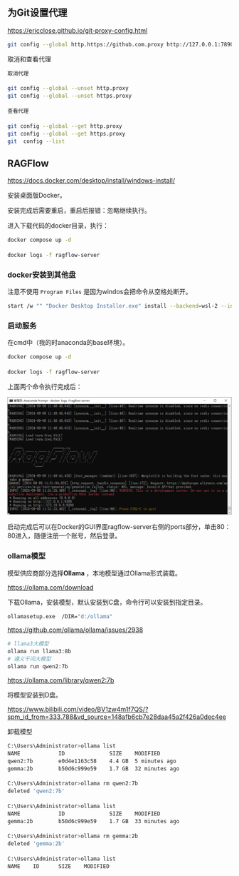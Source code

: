 ## 为Git设置代理

https://ericclose.github.io/git-proxy-config.html

```bash
git config --global http.https://github.com.proxy http://127.0.0.1:7890
```

取消和查看代理

```bash
取消代理

git config --global --unset http.proxy
git config --global --unset https.proxy

查看代理

git config --global --get http.proxy
git config --global --get https.proxy
git  config --list
```

## RAGFlow

https://docs.docker.com/desktop/install/windows-install/

安装桌面版Docker。

安装完成后需要重启，重启后报错：忽略继续执行。

进入下载代码的docker目录，执行：

```bash
docker compose up -d

docker logs -f ragflow-server
```

### docker安装到其他盘

注意不使用 `Program Files` 是因为windos会把命令从空格处断开。

```bash
start /w "" "Docker Desktop Installer.exe" install --backend=wsl-2 --installation-dir=E:\ProgramFiles\Docker --wsl-default-data-root=E:\ProgramFiles\wsl --accept-license
```

### 启动服务

在cmd中（我的时anaconda的base环境）。

```bash
docker compose up -d

docker logs -f ragflow-server
```

上面两个命令执行完成后：

![image-20240908195224302](RAGFlow.assets/image-20240908195224302.png)

启动完成后可以在Docker的GUI界面ragflow-server右侧的ports部分，单击80：80进入，随便注册一个账号，然后登录。

### ollama模型

模型供应商部分选择**Ollama** ，本地模型通过Ollama形式装载。

https://ollama.com/download



下载Ollama，安装模型，默认安装到C盘，命令行可以安装到指定目录。

```bash
ollamasetup.exe  /DIR="d:/ollama"
```

https://github.com/ollama/ollama/issues/2938



```bash
# llama3大模型
ollama run llama3:8b
# 通义千问大模型
ollama run qwen2:7b
```

https://ollama.com/library/qwen2:7b

将模型安装到D盘。

https://www.bilibili.com/video/BV1zw4m1f7QS/?spm_id_from=333.788&vd_source=148afb6cb7e28daa45a2f426a0dec4ee



卸载模型

```bash
C:\Users\Administrator>ollama list
NAME            ID              SIZE    MODIFIED
qwen2:7b        e0d4e1163c58    4.4 GB  5 minutes ago
gemma:2b        b50d6c999e59    1.7 GB  32 minutes ago

C:\Users\Administrator>ollama rm qwen2:7b
deleted 'qwen2:7b'

C:\Users\Administrator>ollama list
NAME            ID              SIZE    MODIFIED
gemma:2b        b50d6c999e59    1.7 GB  33 minutes ago

C:\Users\Administrator>ollama rm gemma:2b
deleted 'gemma:2b'

C:\Users\Administrator>ollama list
NAME    ID      SIZE    MODIFIED

```









